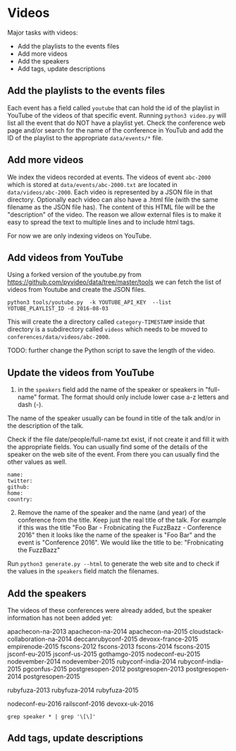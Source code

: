 Videos
=========

Major tasks with videos:
* Add the playlists to the events files
* Add more videos
* Add the speakers
* Add tags, update descriptions



Add the playlists to the events files
------------------------------------
Each event has a field called `youtube` that can hold the id of the playlist in YouTube of the videos of that specific event.
Running `python3 video.py` will list all the event that do NOT have a playlist yet.
Check the conference web page and/or search for the name of the conference in YouTub and add the ID of
the playlist to the appropriate `data/events/*` file.

Add more videos
-----------------

We index the videos recorded at events. The videos of event `abc-2000` which is stored at `data/events/abc-2000.txt`
are located in `data/videos/abc-2000`. Each video is represented by a JSON file in that directory. Optionally
each video can also have a .html file (with the same filename as the JSON file has). The content of this HTML file
will be the "description" of the video. The reason we allow external files is to make it easy to spread the
text to multiple lines and to include html tags.

For now we are only indexing videos on YouTube.

Add videos from YouTube
------------------------


Using a forked version of the youtube.py from https://github.com/pyvideo/data/tree/master/tools we can fetch the list of videos from Youtube and create the JSON files.

```python3 tools/youtube.py  -k YOUTUBE_API_KEY  --list YOTUBE_PLAYLIST_ID -d 2016-08-03```

This will create the a directory called ```category-TIMESTAMP``` inside that directory is a subdirectory
called `videos` which needs to be moved to  `conferences/data/videos/abc-2000`.

TODO: further change the Python script to save the length of the video.

Update the videos from YouTube
------------------------------

1) in the `speakers` field add the name of the speaker or speakers in "full-name" format.
The format should only include lower case a-z letters and dash (-).

The name of the speaker usually can be found in title of the talk and/or in the description of the talk.

Check if the file date/people/full-name.txt exist, if not create it and fill it with the appropriate fields.
You can usually find some of the details of the speaker on the web site of the event. From there you can usually
find the other values as well.

```
name:
twitter:
github:
home:
country:
```

2) Remove the name of the speaker and the name (and year) of the conference from the title. Keep just the real title of the talk.
For example if this was the title "Foo Bar - Frobnicating the FuzzBazz - Conference 2016" then it looks like the name
of the speaker is "Foo Bar" and the event is "Conference 2016". We would like the title to be:
"Frobnicating the FuzzBazz"


Run `python3 generate.py --html` to generate the web site and to check if the values in the `speakers` field match the filenames.




Add the speakers
------------------
The videos of these conferences were already added, but the speaker information
has not been added yet:

apachecon-na-2013
apachecon-na-2014
apachecon-na-2015
cloudstack-collaboration-na-2014
deccanrubyconf-2015
devoxx-france-2015
empirenode-2015
fscons-2012
fscons-2013
fscons-2014
fscons-2015
jsconf-eu-2015
jsconf-us-2015
gothamgo-2015
nodeconf-eu-2015
nodevember-2014
nodevember-2015
rubyconf-india-2014
rubyconf-india-2015
pgconfus-2015
postgresopen-2012
postgresopen-2013
postgresopen-2014
postgresopen-2015

rubyfuza-2013
rubyfuza-2014
rubyfuza-2015

nodeconf-eu-2016
railsconf-2016
devoxx-uk-2016

``` grep speaker * | grep '\[\]' ```

Add tags, update descriptions
-----------------------------


